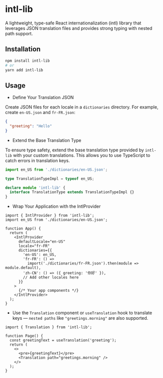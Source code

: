 # intl-lib

A lightweight, type-safe React internationalization (intl) library that leverages JSON translation files and provides strong typing with nested path support.

## Installation

```bash
npm install intl-lib
# or
yarn add intl-lib
```

## Usage

- Define Your Translation JSON

Create JSON files for each locale in a `dictionaries` directory. For example, create `en-US.json` and `fr-FR.json`:

```json
{
  "greeting": "Hello"
}
```

- Extend the Base Translation Type

To ensure type safety, extend the base translation type provided by `intl-lib` with your custom translations. This allows you to use TypeScript to catch errors in translation keys.

```ts
import en_US from './dictionaries/en-US.json';

type TranslationTypeImpl = typeof en_US;

declare module 'intl-lib' {
  interface TranslationType extends TranslationTypeImpl {}
}
```

- Wrap Your Application with the IntlProvider

```tsx
import { IntlProvider } from 'intl-lib';
import en_US from './dictionaries/en-US.json';

function App() {
  return (
    <IntlProvider
      defaultLocale="en-US"
      locale="fr-FR"
      dictionaries={{
        'en-US': en_US,
        'fr-FR': () =>
          import('./dictionaries/fr-FR.json').then(module => module.default),
        'zh-CN': () => ({ greeting: '你好' }),
        // Add other locales here
      }}
    >
      {/* Your app components */}
    </IntlProvider>
  );
}
```

- Use the `Translation` component or `useTranslation` hook to translate keys — `nested paths` like `"greetings.morning"` are also supported.

```tsx
import { Translation } from 'intl-lib';

function Page() {
  const greetingText = useTranslation('greeting');
  return (
    <>
      <pre>{greetingText}</pre>
      <Translation path="greetings.morning" />
    </>
  );
}
```
